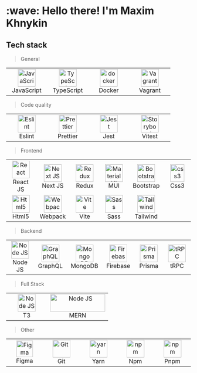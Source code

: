 <h1 align="left">:wave: Hello there! I'm Maxim Khnykin</h1>
<h2 align="left" id="debabin-stack">Tech stack</h2>

> General

<table width='100%'>
  <tr>
    <td align="center" width="96">
      <a href="#debabin-stack">
        <img src="https://upload.wikimedia.org/wikipedia/commons/thumb/9/99/Unofficial_JavaScript_logo_2.svg/1024px-Unofficial_JavaScript_logo_2.svg.png" width="48" height="48" alt="JavaScript" />
      </a>
      <br>JavaScript
    </td>
    <td align="center" width="96">
      <a href="#debabin-stack">
        <img src="https://upload.wikimedia.org/wikipedia/commons/thumb/4/4c/Typescript_logo_2020.svg/1200px-Typescript_logo_2020.svg.png" width="48" height="48" alt="TypeScript"         />
      </a>
      <br>TypeScript
    </td>
    <td align="center" width="96"> 
      <a href="#debabin-stack" >
        <img src="https://cdn.worldvectorlogo.com/logos/docker.svg" width="48" height="48" alt="docker" />
      </a>
      <br>Docker
    </td>
 <td align="center" width="96"> 
      <a href="#debabin-stack" >
        <img src="https://seeklogo.com/images/V/vagrant-logo-B214F47636-seeklogo.com.png" width="48" height="48" alt="Vagrant" />
      </a>
      <br>Vagrant
    </td>
  </tr> 
</table>

> Code quality

<table width='100%'>
    <tr>
        <td align="center" width="96">
            <a href="#debabin-stack">
                <img src="https://brandeps.com/icon-download/E/Eslint-icon-vector-02.svg" width="48" height="48" alt="Eslint"/>
            </a>
            <br>Eslint
        </td>
        <td align="center" width="96">
            <a href="#debabin-stack">
                <img src="https://brandeps.com/icon-download/P/Prettier-icon-vector-02.svg" width="48" height="48" alt="Prettier"/>
            </a>
            <br>Prettier
        </td>
        <td align="center" width="96">
            <a href="#debabin-stack">
                <img src="https://brandeps.com/icon-download/J/Jest-icon-vector-02.svg" width="48" height="48" alt="Jest"/>
            </a>
            <br>Jest
        </td>
        <td align="center" width="96">
            <a href="#debabin-stack">
                <img src="https://vitest.dev/logo-shadow.svg" width="48" height="48" alt="Storybook"/>
            </a>
            <br>Vitest
        </td>
    </tr>
</table>

> Frontend

<table width='100%'>
  <tr>
    <td align="center" width="96">
      <a href="#debabin-stack">
        <img src="https://brandlogos.net/wp-content/uploads/2020/09/react-logo.png" width="48" height="48" alt="React" />
      </a>
      <br>React JS
    </td>
          <td align="center" width="96"> 
      <a href="#debabin-stack" >
        <img src="https://raw.githubusercontent.com/samfromaway/samfromaway/master/.github/images/nextjs.png" width="48" height="48" alt="Next JS" />
      </a>
      <br>Next JS
    </td>
      <td align="center" width="96"> 
      <a href="#debabin-stack" >
        <img src="https://cdn.worldvectorlogo.com/logos/redux.svg" width="48" height="48" alt="Redux" />
      </a>
      <br>Redux
    </td>
     <td align="center" width="96">
      <a href="#debabin-stack">
        <img src="https://media.zeemly.com/zeemly/product/material-ui.png" width="48" height="48" alt="Material UI" />
      </a>
      <br>MUI
    </td>
   <td align="center" width="96">
      <a href="#debabin-stack">
        <img src="https://cdn.worldvectorlogo.com/logos/bootstrap-4.svg" width="48" height="48" alt="Bootstrap" />
      </a>
      <br>Bootstrap
    </td>
     <td align="center" width="96"> 
      <a href="#debabin-stack" >
        <img src="https://upload.wikimedia.org/wikipedia/commons/thumb/d/d5/CSS3_logo_and_wordmark.svg/363px-CSS3_logo_and_wordmark.svg.png?20160530175649" width="38" height="48" alt="css3" />
      </a>
      <br>Css3
    </td>
  </tr> 
<tr>
</tr>
    <tr>
    <td align="center" width="96">
      <a href="#debabin-stack">
        <img src="https://upload.wikimedia.org/wikipedia/commons/thumb/6/61/HTML5_logo_and_wordmark.svg/512px-HTML5_logo_and_wordmark.svg.png?20170517184425" width="48" height="48" alt="Html5" />
      </a>
      <br>Html5
    </td>
    <td align="center" width="96"> 
      <a href="#debabin-stack" >
        <img src="https://brandeps.com/icon-download/W/Webpack-icon-vector-02.svg" width="48" height="48" alt="Webpack" />
      </a>
      <br>Webpack
    </td>
    <td align="center" width="96"> 
      <a href="#debabin-stack" >
        <img src="https://vitejs.dev/logo.svg" width="48" height="48" alt="Vite" />
      </a>
      <br>Vite
    </td> 
    <td align="center" width="96">
      <a href="#debabin-stack">
        <img src="https://brandeps.com/icon-download/S/Sass-icon-vector-04.svg" width="48" height="48" alt="Sass" />
      </a>
      <br>Sass
    </td>
   <td align="center" width="96">
      <a href="#debabin-stack">
        <img src="https://upload.wikimedia.org/wikipedia/commons/thumb/d/d5/Tailwind_CSS_Logo.svg/600px-Tailwind_CSS_Logo.svg.png?20211001194333" width="48" height="48" alt="Tailwind" />
      </a>
      <br>Tailwind
    </td>
  </tr> 
</table>

> Backend

<table width='100%'>
    <tr>
        <td align="center" width="96">
            <a href="#debabin-stack">
                <img src="https://brandeps.com/icon-download/N/Nodejs-icon-vector-02.svg" width="48" height="48" alt="Node JS"/>
            </a>
            <br>Node JS
        </td>
        <td align="center" width="96">
            <a href="#debabin-stack">
                <img src="https://upload.wikimedia.org/wikipedia/commons/thumb/1/17/GraphQL_Logo.svg/2048px-GraphQL_Logo.svg.png" width="48"
                     height="48" alt="GraphQL"/>
            </a>
            <br>GraphQL
        </td>
        <td align="center" width="96">
            <a href="#debabin-stack">
                <img src="https://www.vectorlogo.zone/logos/mongodb/mongodb-icon.svg" width="48" height="48" alt="Mongo DB"/>
            </a>
            <br>MongoDB
        </td>
        <td align="center" width="96">
            <a href="#debabin-stack">
                <img src="https://brandeps.com/logo-download/F/Firebase-logo-vector-02.svg" width="48" height="48" alt="Firebase"/>
            </a>
            <br>Firebase
        </td>
        <td align="center" width="96">
            <a href="#debabin-stack">
                <img src="https://brandeps.com/icon-download/P/Prisma-icon-vector-01.svg" width="48" height="48" alt="Prisma"/>
            </a>
            <br>Prisma
        </td>
        <td align="center" width="96">
            <a href="#debabin-stack">
                <img src="https://trpc.io/img/logo.svg" width="48" height="48" alt="tRPC"/>
            </a>
            <br>tRPC
        </td>
    </tr>
</table>

> Full Stack

<table width='100%'>
    <tr>
        <td align="center" width="96">
            <a href="#debabin-stack">
                <img src="https://beta.create.t3.gg/favicon.svg" width="48" height="48" alt="Node JS"/>
            </a>
            <br>T3
        </td>
        <td align="center" width="96">
            <a href="#debabin-stack">
                <img src="https://camo.githubusercontent.com/85cf7e1a8b85221e81ba91cbce29c917b91a7390bb3ca06aa31cfd1eadd7fe60/68747470733a2f2f7777772e337269746563686e6f6c6f676965732e636f6d2f77702d636f6e74656e742f75706c6f6164732f323031392f31312f4d45524e2d537461636b2d547261696e696e672d696e2d50756e652d65313537353032323432373234342e706e67"
                     width="150" height="48" alt="Node JS"/>
            </a>
            <br>MERN
        </td>
    </tr>
</table>


> Other

<table width='100%'>
    <tr>
        <td align="center" width="96">
            <a href="#debabin-stack">
                <img src="https://upload.wikimedia.org/wikipedia/commons/3/33/Figma-logo.svg" width="45" height="45" alt="Figma"/>
            </a>
            <br>Figma
        </td>
        <td align="center" width="96">
            <a href="#debabin-stack">
                <img src="https://upload.wikimedia.org/wikipedia/commons/thumb/3/3f/Git_icon.svg/1200px-Git_icon.svg.png" width="48" height="48"
                     alt="Git"/>
            </a>
            <br>Git
        </td>
        <td align="center" width="96">
            <a href="#debabin-stack">
                <img src="https://brandeps.com/icon-download/Y/Yarn-icon-vector-03.svg" width="48" height="48" alt="yarn"/>
            </a>
            <br>Yarn
        </td>
        <td align="center" width="96">
            <a href="#debabin-stack">
                <img src="https://brandeps.com/icon-download/N/Npm-icon-vector-05.svg" width="48" height="48" alt="npm"/>
            </a>
            <br>Npm
        </td>
        <td align="center" width="96">
            <a href="#debabin-stack">
                <img src="https://d33wubrfki0l68.cloudfront.net/2f3acb83b7d2349f2194bc38c0f22f295908dc33/43f95/img/pnpm-no-name-with-frame.svg"
                     width="48" height="48" alt="npm"/>
            </a>
            <br>Pnpm
        </td>
    </tr>
</table>